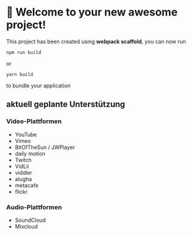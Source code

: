 # 🚀 Welcome to your new awesome project!

This project has been created using **webpack scaffold**, you can now run

```
npm run build
```

or

```
yarn build
```

to bundle your application



## aktuell geplante Unterstützung
### Video-Plattformen
* YouTube
* Vimeo
* BitOfTheSun / JWPlayer
* daily motion
* Twitch
* VidLii
* viddler
* alugha
* metacafe
* flickr

### Audio-Plattformen
* SoundCloud
* Mixcloud
